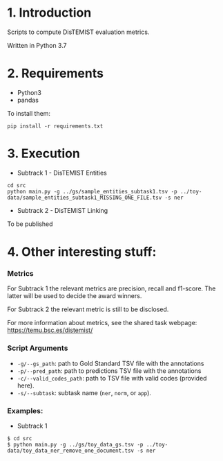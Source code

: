 # 1. Introduction

Scripts to compute DisTEMIST evaluation metrics.

Written in Python 3.7


# 2. Requirements

+ Python3
+ pandas

To install them: 
```
pip install -r requirements.txt
```


# 3. Execution
+ Subtrack 1 - DisTEMIST Entities 

```
cd src  
python main.py -g ../gs/sample_entities_subtask1.tsv -p ../toy-data/sample_entities_subtask1_MISSING_ONE_FILE.tsv -s ner
```

+ Subtrack 2 - DisTEMIST Linking

To be published



# 4. Other interesting stuff:

### Metrics

For Subtrack 1 the relevant metrics are precision, recall and f1-score. The latter will be used to decide the award winners.

For Subtrack 2 the relevant metric is still to be disclosed.

For more information about metrics, see the shared task webpage: https://temu.bsc.es/distemist/

### Script Arguments
+ ```-g/--gs_path```: path to Gold Standard TSV file with the annotations
+ ```-p/--pred_path```: path to predictions TSV file with the annotations
+ ```-c/--valid_codes_path```: path to TSV file with valid codes (provided here).
+ ```-s/--subtask```: subtask name (```ner```, ```norm```, or ```app```).

### Examples: 

+ Subtrack 1

```
$ cd src
$ python main.py -g ../gs/toy_data_gs.tsv -p ../toy-data/toy_data_ner_remove_one_document.tsv -s ner
```

